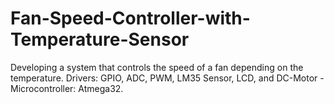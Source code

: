 # Fan-Speed-Controller-with-Temperature-Sensor
Developing a system that controls the speed of a fan depending on the temperature. Drivers: GPIO, ADC, PWM, LM35 Sensor, LCD, and DC-Motor - Microcontroller: Atmega32.
